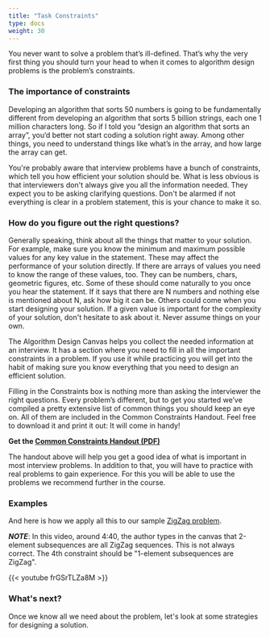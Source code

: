 ```yaml
---
title: "Task Constraints"
type: docs
weight: 30
---
```

You never want to solve a problem that’s ill-defined. That’s why the very first thing you should turn your head to when it comes to algorithm design problems is the problem’s constraints.

### The importance of constraints

Developing an algorithm that sorts 50 numbers is going to be fundamentally different from developing an algorithm that sorts 5 billion strings, each one 1 million characters long. So if I told you “design an algorithm that sorts an array”, you’d better not start coding a solution right away. Among other things, you need to understand things like what’s in the array, and how large the array can get.

You're probably aware that interview problems have a bunch of constraints, which tell you how efficient your solution should be. What is less obvious is that interviewers don't always give you all the information needed. They expect you to be asking clarifying questions. Don't be alarmed if not everything is clear in a problem statement, this is your chance to make it so.

### How do you figure out the right questions?

Generally speaking, think about all the things that matter to your solution. For example, make sure you know the minimum and maximum possible values for any key value in the statement. These may affect the performance of your solution directly. If there are arrays of values you need to know the range of these values, too. They can be numbers, chars, geometric figures, etc. Some of these should come naturally to you once you hear the statement. If it says that there are N numbers and nothing else is mentioned about N, ask how big it can be. Others could come when you start designing your solution. If a given value is important for the complexity of your solution, don't hesitate to ask about it. Never assume things on your own.

The Algorithm Design Canvas helps you collect the needed information at an interview. It has a section where you need to fill in all the important constraints in a problem. If you use it while practicing you will get into the habit of making sure you know everything that you need to design an efficient solution.

Filling in the Constraints box is nothing more than asking the interviewer the right questions. Every problem’s different, but to get you started we’ve compiled a pretty extensive list of common things you should keep an eye on. All of them are included in the Common Constraints Handout. Feel free to download it and print it out: It will come in handy!

**Get the [Common Constraints Handout (PDF)](https://hiredintech.com/the-common-constraints-handout.pdf)**

The handout above will help you get a good idea of what is important in most interview problems. In addition to that, you will have to practice with real problems to gain experience. For this you will be able to use the problems we recommend further in the course.

### Examples

And here is how we apply all this to our sample [ZigZag problem](https://community.topcoder.com/stat?c=problem_statement&pm=1259&rd=4493&rm=&cr=107835).

***NOTE***: In this video, around 4:40, the author types in the canvas that 2-element subsequences are all ZigZag sequences. This is not always correct. The 4th constraint should be "1-element subsequences are ZigZag".

<!-- <div style="text-align: center; margin: 20px">
<iframe allowfullscreen="" frameborder="0" height="400px" id="zigzag" mozallowfullscreen="" src="//player.vimeo.com/video/86507332?api=1&amp;player_id=zigzag" webkitallowfullscreen="" width="600px"></iframe>
</div> -->

<div class="row">
<div class="col-md-8 col-md-offset-2">
<div class="embed-responsive embed-responsive-16by9 text-center">
{{< youtube frGSrTLZa8M >}}
</div>
</div>
</div>

### What's next?

Once we know all we need about the problem, let's look at some strategies for designing a solution.
